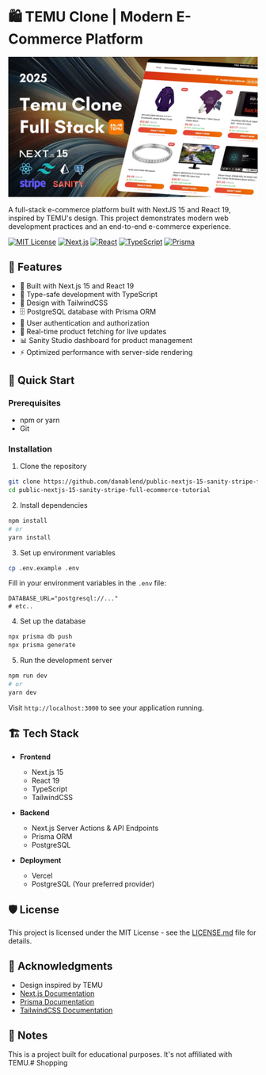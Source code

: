 # 🛍️ TEMU Clone | Modern E-Commerce Platform
[<img src="assets/thumbnail.jpg" target="_blank">](https://www.youtube.com/watch?v=-_-kvPiMybw)

A full-stack e-commerce platform built with NextJS 15 and React 19, inspired by TEMU's design. This project demonstrates modern web development practices and an end-to-end e-commerce experience.

[![MIT License](https://img.shields.io/badge/License-MIT-green.svg)](https://choosealicense.com/licenses/mit/)
[![Next.js](https://img.shields.io/badge/Next.js%2015-black?style=flat&logo=next.js&logoColor=white)](https://nextjs.org/)
[![React](https://img.shields.io/badge/React%2019-61DAFB?style=flat&logo=react&logoColor=black)](https://react.dev/)
[![TypeScript](https://img.shields.io/badge/TypeScript-007ACC?style=flat&logo=typescript&logoColor=white)](https://www.typescriptlang.org/)
[![Prisma](https://img.shields.io/badge/Prisma-2D3748?style=flat&logo=prisma&logoColor=white)](https://www.prisma.io/)

## 🌟 Features

- 🚀 Built with Next.js 15 and React 19
- 💎 Type-safe development with TypeScript
- 🎨 Design with TailwindCSS
- 🗄️ PostgreSQL database with Prisma ORM
- 🔐 User authentication and authorization
- 🛒 Real-time product fetching for live updates
- 📊 Sanity Studio dashboard for product management
- ⚡ Optimized performance with server-side rendering

## 🚀 Quick Start

### Prerequisites
- npm or yarn
- Git

### Installation

1. Clone the repository
```bash
git clone https://github.com/danablend/public-nextjs-15-sanity-stripe-full-ecommerce-tutorial.git
cd public-nextjs-15-sanity-stripe-full-ecommerce-tutorial
```

2. Install dependencies
```bash
npm install
# or
yarn install
```

3. Set up environment variables
```bash
cp .env.example .env
```
Fill in your environment variables in the `.env` file:
```env
DATABASE_URL="postgresql://..."
# etc..
```

4. Set up the database
```bash
npx prisma db push
npx prisma generate
```

5. Run the development server
```bash
npm run dev
# or
yarn dev
```

Visit `http://localhost:3000` to see your application running.

## 🏗️ Tech Stack

- **Frontend**
  - Next.js 15
  - React 19
  - TypeScript
  - TailwindCSS

- **Backend**
  - Next.js Server Actions & API Endpoints
  - Prisma ORM
  - PostgreSQL

- **Deployment**
  - Vercel
  - PostgreSQL (Your preferred provider)

## 🛡️ License
This project is licensed under the MIT License - see the [LICENSE.md](LICENSE.md) file for details.

## 🙏 Acknowledgments
- Design inspired by TEMU
- [Next.js Documentation](https://nextjs.org/docs)
- [Prisma Documentation](https://www.prisma.io/docs)
- [TailwindCSS Documentation](https://tailwindcss.com/docs)

## 📝 Notes
This is a project built for educational purposes. It's not affiliated with TEMU.# Shopping

